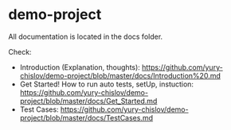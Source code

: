 # demo-project

All documentation is located in the docs folder.

Check:
* Introduction (Explanation, thoughts): https://github.com/yury-chislov/demo-project/blob/master/docs/Introduction%20.md
* Get Started! How to run auto tests, setUp, instuction: https://github.com/yury-chislov/demo-project/blob/master/docs/Get_Started.md
* Test Cases: https://github.com/yury-chislov/demo-project/blob/master/docs/TestCases.md
